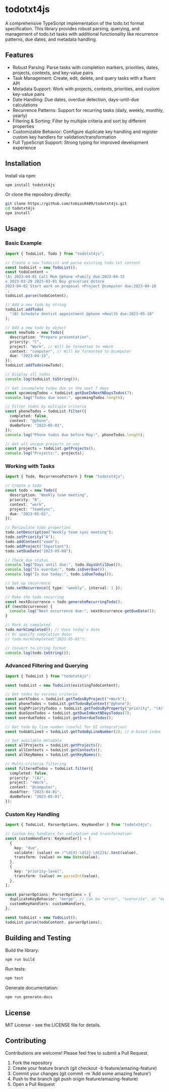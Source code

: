 # todotxt4js

A comprehensive TypeScript implementation of the todo.txt format specification. This library provides robust parsing, querying, and management of todo.txt tasks with additional functionality like recurrence patterns, due dates, and metadata handling.

## Features

- Robust Parsing: Parse tasks with completion markers, priorities, dates, projects, contexts, and key-value pairs
- Task Management: Create, edit, delete, and query tasks with a fluent API
- Metadata Support: Work with projects, contexts, priorities, and custom key-value pairs
- Date Handling: Due dates, overdue detection, days-until-due calculations
- Recurrence Patterns: Support for recurring tasks (daily, weekly, monthly, yearly)
- Filtering & Sorting: Filter by multiple criteria and sort by different properties
- Customizable Behavior: Configure duplicate key handling and register custom key handlers for validation/transformation
- Full TypeScript Support: Strong typing for improved development experience

## Installation

Install via npm:

```bash
npm install todotxt4js
```

Or clone the repository directly:

```bash
git clone https://github.com/tobias0409/todotxt4js.git
cd todotxt4js
npm install
```

## Usage

### Basic Example

```ts
import { TodoList, Todo } from "todotxt4js";

// Create a new TodoList and parse existing todo.txt content
const todoList = new TodoList();
const todoContent = `
(A) 2023-04-01 Call Mom @phone +Family due:2023-04-15
x 2023-03-20 2023-03-01 Buy groceries @store
2023-04-02 Start work on proposal +Project @computer due:2023-04-10
`;
todoList.parse(todoContent);

// Add a new todo by string
todoList.addTodo(
  "(B) Schedule dentist appointment @phone +Health due:2023-05-10"
);

// Add a new todo by object
const newTodo = new Todo({
  description: "Prepare presentation",
  priority: "C",
  project: "Work", // Will be formatted to +Work
  context: "computer", // Will be formatted to @computer
  due: "2023-04-15",
});
todoList.addTodo(newTodo);

// Display all todos
console.log(todoList.toString());

// Get incomplete todos due in the next 7 days
const upcomingTodos = todoList.getDueInNextNDaysTodos(7);
console.log("Todos due soon:", upcomingTodos.length);

// Filter todos by multiple criteria
const phoneTodos = todoList.filter({
  completed: false,
  context: "@phone",
  dueBefore: "2023-05-01",
});
console.log("Phone todos due before May:", phoneTodos.length);

// Get all unique projects in use
const projects = todoList.getProjects();
console.log("Projects:", projects);
```

### Working with Tasks

```ts
import { Todo, RecurrencePattern } from "todotxt4js";

// Create a todo
const todo = new Todo({
  description: "Weekly team meeting",
  priority: "B",
  context: "work",
  project: "TeamSync",
  due: "2023-05-01",
});

// Manipulate todo properties
todo.setDescription("Weekly team sync meeting");
todo.setPriority("A");
todo.addContext("zoom");
todo.addProject("Important");
todo.setDueDate("2023-05-08");

// Check due status
console.log("Days until due:", todo.daysUntilDue());
console.log("Is overdue:", todo.isOverdue());
console.log("Is due today:", todo.isDueToday());

// Set up recurrence
todo.setRecurrence({ type: "weekly", interval: 1 });

// Make the todo recurring
const nextOccurrence = todo.generateRecurringTodo();
if (nextOccurrence) {
  console.log("Next occurrence due:", nextOccurrence.getDueDate());
}

// Mark as completed
todo.markCompleted(); // Uses today's date
// Or specify completion date:
// todo.markCompleted("2023-05-01");

// Convert to string format
console.log(todo.toString());
```

### Advanced Filtering and Querying

```ts
import { TodoList } from "todotxt4js";

const todoList = new TodoList(existingTodoContent);

// Get todos by various criteria
const workTodos = todoList.getTodosByProject("+Work");
const phoneTodos = todoList.getTodosByContext("@phone");
const highPriorityTodos = todoList.getTodosByProperty("priority", "(A)");
const dueSoonTodos = todoList.getDueInNextNDaysTodos(7);
const overdueTodos = todoList.getOverdueTodos();

// Get todo by line number (useful for UI integration)
const todoAtLine3 = todoList.getTodoByLineNumber(2); // 0-based index

// Get available metadata
const allProjects = todoList.getProjects();
const allContexts = todoList.getContexts();
const allKeyNames = todoList.getKeyNames();

// Multi-criteria filtering
const filteredTodos = todoList.filter({
  completed: false,
  priority: "(A)",
  project: "+Work",
  context: "@computer",
  dueAfter: "2023-04-01",
  dueBefore: "2023-05-01",
});
```

### Custom Key Handling

```ts
import { TodoList, ParserOptions, KeyHandler } from "todotxt4js";

// Custom key handlers for validation and transformation
const customHandlers: KeyHandler[] = [
  {
    key: "due",
    validate: (value) => /^\d{4}-\d{2}-\d{2}$/.test(value),
    transform: (value) => new Date(value),
  },
  {
    key: "priority-level",
    transform: (value) => parseInt(value),
  },
];

const parserOptions: ParserOptions = {
  duplicateKeyBehavior: "merge", // Can be "error", "overwrite", or "merge"
  customKeyHandlers: customHandlers,
};

const todoList = new TodoList();
todoList.parse(todoContent, parserOptions);
```

## Building and Testing

Build the library:

```bash
npm run build
```

Run tests:

```bash
npm test
```

Generate documentation:

```bash
npm run generate-docs
```

## License

MIT License - see the LICENSE file for details.

## Contributing

Contributions are welcome! Please feel free to submit a Pull Request.

1. Fork the repository
2. Create your feature branch (git checkout -b feature/amazing-feature)
3. Commit your changes (git commit -m 'Add some amazing feature')
4. Push to the branch (git push origin feature/amazing-feature)
5. Open a Pull Request
